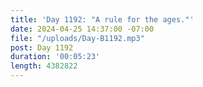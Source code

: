 ```yaml
---
title: 'Day 1192: "A rule for the ages."'
date: 2024-04-25 14:37:00 -07:00
file: "/uploads/Day-B1192.mp3"
post: Day 1192
duration: '00:05:23'
length: 4382822
---
```


